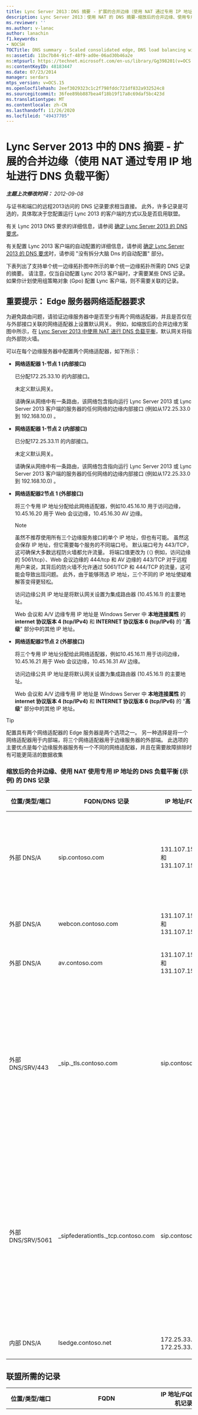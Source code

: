 ```yaml
---
title: Lync Server 2013：DNS 摘要 - 扩展的合并边缘（使用 NAT 通过专用 IP 地址进行 DNS 负载平衡）
description: Lync Server 2013：使用 NAT 的 DNS 摘要-缩放后的合并边缘、使用专用 IP 地址的 DNS 负载平衡。
ms.reviewer: ''
ms.author: v-lanac
author: lanachin
f1.keywords:
- NOCSH
TOCTitle: DNS summary - Scaled consolidated edge, DNS load balancing with private IP addresses using NAT
ms:assetid: 11bc7b84-91cf-48f9-ad0e-06ad30b46a2e
ms:mtpsurl: https://technet.microsoft.com/en-us/library/Gg398201(v=OCS.15)
ms:contentKeyID: 48183447
ms.date: 07/23/2014
manager: serdars
mtps_version: v=OCS.15
ms.openlocfilehash: 2eef3029323c1c2f798fddc721df832a932524c8
ms.sourcegitcommit: 36fee89bb887bea4f18b19f17a8c69daf5bc423d
ms.translationtype: MT
ms.contentlocale: zh-CN
ms.lasthandoff: 11/26/2020
ms.locfileid: "49437705"
---
```

# <a name="dns-summary---scaled-consolidated-edge-dns-load-balancing-with-private-ip-addresses-using-nat-in-lync-server-2013"></a>Lync Server 2013 中的 DNS 摘要 - 扩展的合并边缘（使用 NAT 通过专用 IP 地址进行 DNS 负载平衡）

<div data-xmlns="http://www.w3.org/1999/xhtml">

<div class="topic" data-xmlns="http://www.w3.org/1999/xhtml" data-msxsl="urn:schemas-microsoft-com:xslt" data-cs="https://msdn.microsoft.com/">

<div data-asp="https://msdn2.microsoft.com/asp">



</div>

<div id="mainSection">

<div id="mainBody">

<span> </span>

_**主题上次修改时间：** 2012-09-08_

与证书和端口的远程2013访问的 DNS 记录要求相当直接。 此外，许多记录是可选的，具体取决于您配置运行 Lync 2013 的客户端的方式以及是否启用联盟。

有关 Lync 2013 DNS 要求的详细信息，请参阅 [确定 Lync Server 2013 的 DNS 要求](lync-server-2013-determine-dns-requirements.md)。

有关配置 Lync 2013 客户端的自动配置的详细信息，请参阅 [确定 Lync Server 2013 的 DNS 要求](lync-server-2013-determine-dns-requirements.md)时，请参阅 "没有拆分大脑 Dns 的自动配置" 部分。

下表列出了支持单个统一边缘拓扑图中所示的单个统一边缘拓扑所需的 DNS 记录的摘要。 请注意，仅当自动配置 Lync 2013 客户端时，才需要某些 DNS 记录。 如果你计划使用组策略对象 (Gpo) 配置 Lync 客户端，则不需要关联的记录。

<div>

## <a name="important-edge-server-network-adapter-requirements"></a>重要提示： Edge 服务器网络适配器要求

为避免路由问题，请验证边缘服务器中是否至少有两个网络适配器，并且是否仅在与外部接口关联的网络适配器上设置默认网关。 例如，如缩放后的合并边缘方案图中所示，在 [Lync Server 2013 中使用 NAT 进行 DNS 负载平衡](lync-server-2013-scaled-consolidated-edge-dns-load-balancing-with-private-ip-addresses-using-nat.md)，默认网关将指向外部防火墙。

可以在每个边缘服务器中配置两个网络适配器，如下所示：

  - **网络适配器 1-节点 1 (内部接口)**
    
    已分配172.25.33.10 的内部接口。
    
    未定义默认网关。
    
    请确保从网络中有一条路由，该网络包含指向运行 Lync Server 2013 或 Lync Server 2013 客户端的服务器的任何网络的边缘内部接口 (例如从172.25.33.0 到 192.168.10.0) 。

  - **网络适配器 1-节点 2 (内部接口)**
    
    已分配172.25.33.11 的内部接口。
    
    未定义默认网关。
    
    请确保从网络中有一条路由，该网络包含指向运行 Lync Server 2013 或 Lync Server 2013 客户端的服务器的任何网络的边缘内部接口 (例如从172.25.33.0 到 192.168.10.0) 。

  - **网络适配器2节点 1 (外部接口)**
    
    将三个专用 IP 地址分配给此网络适配器，例如10.45.16.10 用于访问边缘，10.45.16.20 用于 Web 会议边缘，10.45.16.30 AV 边缘。
    
    <div>
    

    > [!NOTE]  
    > 虽然不推荐使用所有三个边缘服务接口的单个 IP 地址，但也有可能。 虽然这会保存 IP 地址，但它需要每个服务的不同端口号。 默认端口号为 443/TCP，这可确保大多数远程防火墙都允许流量。 将端口值更改为 (（) 例如，访问边缘的 5061/tcp）、Web 会议边缘的 444/tcp 和 AV 边缘的 443/TCP 对于远程用户来说，其背后的防火墙不允许通过 5061/TCP 和 444/TCP 的流量，这可能会导致出现问题。 此外，由于能够筛选 IP 地址，三个不同的 IP 地址使疑难解答变得更轻松。

    
    </div>
    
    访问边缘公共 IP 地址是将默认网关设置为集成路由器 (10.45.16.1) 的主要地址。
    
    Web 会议和 A/V 边缘专用 IP 地址是 Windows Server 中 **本地连接属性** 的 **internet 协议版本 4 (tcp/IPv4)** 和 **INTERNET 协议版本 6 (tcp/IPv6)** 的 "**高级**" 部分中的其他 IP 地址。

  - **网络适配器2节点 2 (外部接口)**
    
    将三个专用 IP 地址分配给此网络适配器，例如10.45.16.11 用于访问边缘，10.45.16.21 用于 Web 会议边缘，10.45.16.31 AV 边缘。
    
    访问边缘公共 IP 地址是将默认网关设置为集成路由器 (10.45.16.1) 的主要地址。
    
    Web 会议和 A/V 边缘专用 IP 地址是 Windows Server 中 **本地连接属性** 的 **internet 协议版本 4 (tcp/IPv4)** 和 **INTERNET 协议版本 6 (tcp/IPv6)** 的 "**高级**" 部分中的其他 IP 地址。

<div>


> [!TIP]  
> 配置具有两个网络适配器的 Edge 服务器是两个选项之一。 另一种选择是将一个网络适配器用于内部端，将三个网络适配器用于边缘服务器的外部端。 此选项的主要优点是每个边缘服务器服务有一个不同的网络适配器，并且在需要故障排除时有可能更简洁的数据收集



</div>

### <a name="dns-records-required-for-scaled-consolidated-edge-dns-load-balancing-with-private-ip-addresses-using-nat-example"></a>缩放后的合并边缘、使用 NAT 使用专用 IP 地址的 DNS 负载平衡 (示例) 的 DNS 记录

<table>
<colgroup>
<col style="width: 25%" />
<col style="width: 25%" />
<col style="width: 25%" />
<col style="width: 25%" />
</colgroup>
<thead>
<tr class="header">
<th>位置/类型/端口</th>
<th>FQDN/DNS 记录</th>
<th>IP 地址/FQDN</th>
<th>映射到/批注</th>
</tr>
</thead>
<tbody>
<tr class="odd">
<td><p>外部 DNS/A</p></td>
<td><p>sip.contoso.com</p></td>
<td><p>131.107.155.10 和 131.107.155.11</p></td>
<td><p>对于启用了 Lync 的用户， (Contoso) 的访问边缘外部接口对所有 SIP 域重复</p></td>
</tr>
<tr class="even">
<td><p>外部 DNS/A</p></td>
<td><p>webcon.contoso.com</p></td>
<td><p>131.107.155.20 和 131.107.155.21</p></td>
<td><p>网络会议边缘外部界面</p></td>
</tr>
<tr class="odd">
<td><p>外部 DNS/A</p></td>
<td><p>av.contoso.com</p></td>
<td><p>131.107.155.30 和 131.107.155.31</p></td>
<td><p>A/V 边缘外部接口</p></td>
</tr>
<tr class="even">
<td><p>外部 DNS/SRV/443</p></td>
<td><p>_sip._tls.contoso.com</p></td>
<td><p>sip.contoso.com</p></td>
<td><p>访问边缘外部接口。 需要将 Lync 2013 和 Lync 2010 客户端的自动配置用于外部工作。 根据需要对启用了 Lync 的用户的所有 SIP 域重复此操作。</p></td>
</tr>
<tr class="odd">
<td><p>外部 DNS/SRV/5061</p></td>
<td><p>_sipfederationtls._tcp.contoso.com</p></td>
<td><p>sip.contoso.com</p></td>
<td><p>SIP 访问边缘外部接口。 对于称为 "允许的 SIP 域" 的联盟合作伙伴，自动 DNS 发现所必需 () 以前版本中的 "增强联盟"。 根据需要对启用了 Lync 的用户的所有 SIP 域重复此操作</p></td>
</tr>
<tr class="even">
<td><p>内部 DNS/A</p></td>
<td><p>lsedge.contoso.net</p></td>
<td><p>172.25.33.10 和 172.25.33.11</p></td>
<td><p>统一边缘内部接口</p></td>
</tr>
</tbody>
</table>


</div>

<div>

## <a name="records-required-for-federation"></a>联盟所需的记录


<table>
<colgroup>
<col style="width: 25%" />
<col style="width: 25%" />
<col style="width: 25%" />
<col style="width: 25%" />
</colgroup>
<thead>
<tr class="header">
<th>位置/类型/端口</th>
<th>FQDN</th>
<th>IP 地址/FQDN 主机记录</th>
<th>映射到/批注</th>
</tr>
</thead>
<tbody>
<tr class="odd">
<td><p>外部 DNS/SRV/5061</p></td>
<td><p>_sipfederationtls._tcp.contoso.com</p></td>
<td><p>sip.contoso.com</p></td>
<td><p>SIP 访问边缘外部接口，将联合身份验证自动 DNS 发现到其他潜在的联合合作伙伴，并称为 "允许的 SIP 域" (在以前版本的版本中称为 "增强联盟") 。根据需要对启用了 Lync 的用户的所有 SIP 域重复此操作</p>
<div>

> [!IMPORTANT]  
> 移动和推送通知交换所需要此 SRV 记录


</div></td>
</tr>
</tbody>
</table>


</div>

<div>

## <a name="dns-summary--public-instant-messaging-connectivity"></a>DNS 摘要-公共即时消息连接


<table>
<colgroup>
<col style="width: 25%" />
<col style="width: 25%" />
<col style="width: 25%" />
<col style="width: 25%" />
</colgroup>
<thead>
<tr class="header">
<th>位置/类型/端口</th>
<th>FQDN/DNS 记录</th>
<th>IP 地址/FQDN</th>
<th>映射到/批注</th>
</tr>
</thead>
<tbody>
<tr class="odd">
<td><p>外部 DNS/A</p></td>
<td><p>sip.contoso.com</p></td>
<td><p>Access Edge 服务界面</p></td>
<td><p>对于启用了 Lync 的用户， (Contoso) 的访问边缘外部接口对所有 SIP 域重复</p></td>
</tr>
</tbody>
</table>


</div>

<div>

## <a name="dns-summary-for-extensible-messaging-and-presence-protocol"></a>可扩展消息和状态协议的 DNS 摘要


<table>
<colgroup>
<col style="width: 25%" />
<col style="width: 25%" />
<col style="width: 25%" />
<col style="width: 25%" />
</colgroup>
<thead>
<tr class="header">
<th>位置/类型/端口</th>
<th>FQDN</th>
<th>IP 地址/FQDN 主机记录</th>
<th>映射到/批注</th>
</tr>
</thead>
<tbody>
<tr class="odd">
<td><p>外部 DNS/SRV/5269</p></td>
<td><p>_xmpp-server._tcp.contoso.com</p></td>
<td><p>xmpp.contoso.com</p></td>
<td><p>"访问边缘服务" 或 "边缘池" 上的 XMPP 代理外部接口。对于启用了 Lync 的用户，通过全局策略、用户所在的网站策略或应用到启用了 Lync 的用户的用户策略，可以为所有内部 SIP 域重复此操作。 还必须在 XMPP 联盟合作伙伴策略中配置允许的 XMPP 域。 有关其他详细信息，请参阅 <strong>另请参阅</strong> 中的主题</p></td>
</tr>
<tr class="even">
<td><p>外部 DNS/A</p></td>
<td><p>xmpp.contoso.com (例如) </p></td>
<td><p>边缘服务器上的访问边缘服务的 IP 地址或托管 XMPP 代理的边缘池的 IP 地址</p></td>
<td><p>指向托管 XMPP 代理服务的访问边缘服务或边缘池。 通常，你创建的 SRV 记录将指向此主机 (A 或 AAAA) 记录</p></td>
</tr>
</tbody>
</table>


</div>

</div>

<span> </span>

</div>

</div>

</div>

